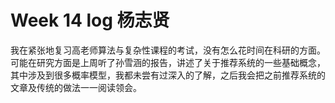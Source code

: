 # Week 14 log 杨志贤 

我在紧张地复习高老师算法与复杂性课程的考试，没有怎么花时间在科研的方面。可能在研究方面是上周听了孙雪涵的报告，讲述了关于推荐系统的一些基础概念，其中涉及到很多概率模型，我都未尝有过深入的了解，之后我会把之前推荐系统的文章及传统的做法一一阅读领会。

